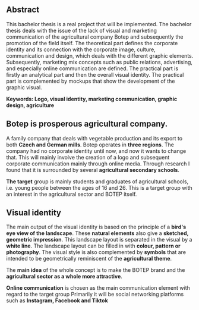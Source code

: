 ## Abstract

This bachelor thesis is a real project that will be implemented. The bachelor thesis deals with the issue of the lack of visual and marketing communication of the agricultural company Botep and subsequently the promotion of the field itself.
The theoretical part defines the corporate identity and its connection with the corporate image, culture, communication and design, which deals with the different graphic elements. Subsequently, marketing mix concepts such as public relations, advertising, and especially online communication are defined. The practical part is firstly an analytical part and then the overall visual identity. 
The practical part is complemented by mockups that show the development of the graphic visual. 

**Keywords: Logo, visual identity, marketing communication, graphic design, agriculture**


## Botep is prosperous agricultural company.

A family company that deals with vegetable production and its export to both **Czech and German mills**.
Botep operates in **three regions**. 
The company had no corporate identity until now, and now it wants to change that. This will mainly involve the creation of a logo and subsequent corporate communication mainly through online media. Through research I found that it is surrounded by several **agricultural secondary schools**.

**The target** group is mainly students and graduates of agricultural schools, i.e. young people between the ages of 16 and 26.  This is a target group with an interest in the agricultural sector and BOTEP itself.

## Visual identity
The main output of the visual identity is based on the principle of a **bird's eye view of the landscape**. 
These **natural elements** also give a **sketched, geometric impression**.
This landscape layout is separated in the visual by a **white line**. 
The landscape layout can be filled in with **colour, pattern or photography**. 
The visual style is also complemented by **symbols** that are intended to be geometrically reminiscent of the **agricultural theme**.

The **main idea** of the whole concept is to make the BOTEP brand and the **agricultural sector as a whole more attractive**.

**Online communication** is chosen as the main communication element with regard to the target group
Primarily it will be social networking platforms such as **Instagram, Facebook and Tiktok**
